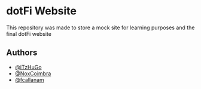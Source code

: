 # dotFi Website

This repository was made to store a mock site for learning purposes and the final dotFi website

## Authors

- [@iTzHuGo](https://www.github.com/iTzHuGo)
- [@NoxCoimbra](https://www.github.com/NoxCoimbra)
- [@fcallanam](https://www.github.com/fcallanam)